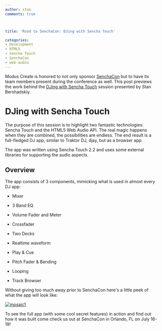 ```yaml
---
author: stan
comments: true



title: 'Road to SenchaCon: DJing with Sencha Touch'

categories:
- Development
- HTML5
- Sencha Touch
- SenchaCon
- web-audio
---
```


Modus Create is honored to not only sponsor [SenchaCon](http://senchacon.com) but to have its team members present during the conference as well. This post previews the work behind the [DJing with Sencha Touch](http://senchacon.com/sessions/#djingwithtouch) session presented by Stan Bershadskiy.





# DJing with Sencha Touch





The purpose of this session is to highlight two fantastic technologies: Sencha Touch and the HTML5 Web Audio API. The real magic happens when they are combined, the possibilities are endless. The end result is a full-fledged DJ app, similar to Traktor DJ, djay, but as a browser app.





The app was written using Sencha Touch 2.2 and uses some external libraries for supporting the audio aspects.





## Overview





The app consists of 3 components, mimicking what is used in almost every DJ app:







  * Mixer




  
  * 
    3 Band EQ
  

  
  * 
    Volume Fader and Meter
  

  
  * 
    Crossfader
  





  * Two Decks




  
  * 
    Realtime waveform
  

  
  * 
    Play & Cue
  

  
  * 
    Pitch Fader & Bending
  

  
  * 
    Looping
  





  * Track Browser





Without giving too much away prior to SenchaCon here's a little peek of what the app will look like:





[![mosaic1](http://moduscreate.com/wp-content/uploads/2013/06/mosaic11-466x350.jpg)](http://moduscreate.com/wp-content/uploads/2013/06/mosaic11.jpg)





To see the full app (with some cool secret features) in action and find out how it was built come check us out at SenchaCon in Orlando, FL on July 16-19!



